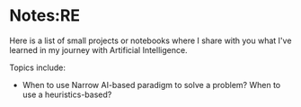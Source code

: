 # Notes:RE
Here is a list of small projects or notebooks where I share with you what I've learned in my journey with Artificial Intelligence. 

Topics include:

- When to use Narrow AI-based paradigm to solve a problem? When to use a heuristics-based? 
